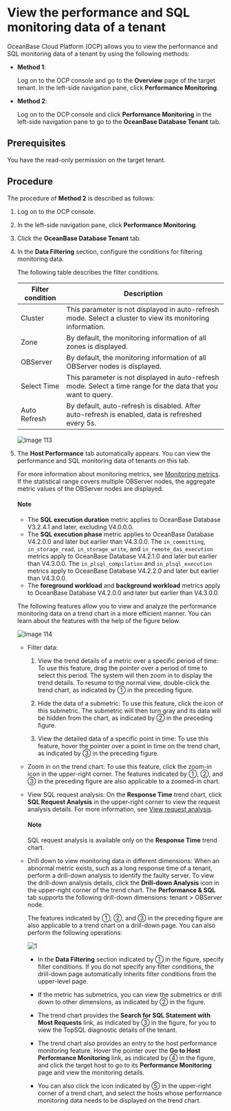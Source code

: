 # View the performance and SQL monitoring data of a tenant

OceanBase Cloud Platform (OCP) allows you to view the performance and SQL monitoring data of a tenant by using the following methods:

* **Method 1**:

   Log on to the OCP console and go to the **Overview** page of the target tenant. In the left-side navigation pane, click **Performance Monitoring**.

* **Method 2**:

   Log on to the OCP console and click **Performance Monitoring** in the left-side navigation pane to go to the **OceanBase Database Tenant** tab.

## Prerequisites

You have the read-only permission on the target tenant.

## Procedure

The procedure of **Method 2** is described as follows:

1. Log on to the OCP console.

2. In the left-side navigation pane, click **Performance Monitoring**.

3. Click the **OceanBase Database Tenant** tab.

4. In the **Data Filtering** section, configure the conditions for filtering monitoring data.

   The following table describes the filter conditions.

   | Filter condition | Description |
   |---------------|---------|
   | Cluster | This parameter is not displayed in auto-refresh mode. Select a cluster to view its monitoring information.  |
   | Zone | By default, the monitoring information of all zones is displayed.  |
   | OBServer | By default, the monitoring information of all OBServer nodes is displayed.  |
   | Select Time | This parameter is not displayed in auto-refresh mode.  Select a time range for the data that you want to query.  |
   | Auto Refresh | By default, auto-refresh is disabled. After auto-refresh is enabled, data is refreshed every 5s.  |

   ![Image 113](https://obbusiness-private.oss-cn-shanghai.aliyuncs.com/doc/img/ocp/420/%E7%A7%9F%E6%88%B7%E7%9B%91%E6%8E%A7-1.png)

5. The **Host Performance** tab automatically appears. You can view the performance and SQL monitoring data of tenants on this tab.

   For more information about monitoring metrics, see [Monitoring metrics](../../1900.reference-guide/300.monitoring-indicator-reference/100.overview-of-metrics.md). If the statistical range covers multiple OBServer nodes, the aggregate metric values of the OBServer nodes are displayed.

      <main id="notice" type='notice'>
      <h4>Note</h4>
      <p>
      <ul>
      <li>The <b>SQL execution duration</b> metric applies to OceanBase Database V3.2.4.1 and later, excluding V4.0.0.0. </li>
      <li>The <b>SQL execution phase</b> metric applies to OceanBase Database V4.2.0.0 and later but earlier than V4.3.0.0. The <code>in_committing</code>, <code>in_storage_read</code>, <code>in_storage_write</code>, and <code>in_remote_das_execution</code> metrics apply to OceanBase Database V4.2.1.0 and later but earlier than V4.3.0.0. The <code>in_plsql_compilation</code> and <code>in_plsql_execution</code> metrics apply to OceanBase Database V4.2.2.0 and later but earlier than V4.3.0.0. </li>
      <li>The <b>foreground workload</b> and <b>background workload</b> metrics apply to OceanBase Database V4.2.0.0 and later but earlier than V4.3.0.0. </li>
      </ul></p>
      </main>

   The following features allow you to view and analyze the performance monitoring data on a trend chart in a more efficient manner. You can learn about the features with the help of the figure below.

   ![Image 114](https://obbusiness-private.oss-cn-shanghai.aliyuncs.com/doc/img/ocp/420/%E7%A7%9F%E6%88%B7sql%E7%9B%91%E6%8E%A7-1.png)

   * Filter data:

      1. View the trend details of a metric over a specific period of time: To use this feature, drag the pointer over a period of time to select this period. The system will then zoom in to display the trend details. To resume to the normal view, double-click the trend chart, as indicated by ① in the preceding figure.

      2. Hide the data of a submetric: To use this feature, click the icon of this submetric. The submetric will then turn gray and its data will be hidden from the chart, as indicated by ② in the preceding figure.

      3. View the detailed data of a specific point in time: To use this feature, hover the pointer over a point in time on the trend chart, as indicated by ③ in the preceding figure.

   * Zoom in on the trend chart: To use this feature, click the zoom-in icon in the upper-right corner. The features indicated by ①, ②, and ③ in the preceding figure are also applicable to a zoomed-in chart.

   * View SQL request analysis: On the **Response Time** trend chart, click **SQL Request Analysis** in the upper-right corner to view the request analysis details. For more information, see [View request analysis](../../1000.diagnosis-and-tuning-fuctions/100.manage-sql-diagnosis/1300.view-request-analysis.md).

      <main id="notice" type='explain'>
        <h4>Note</h4>
        <p>SQL request analysis is available only on the <strong>Response Time</strong> trend chart. </p>
        </main>

   * Drill down to view monitoring data in different dimensions: When an abnormal metric exists, such as a long response time of a tenant, perform a drill-down analysis to identify the faulty server. To view the drill-down analysis details, click the **Drill-down Analysis** icon in the upper-right corner of the trend chart. The **Performance & SQL** tab supports the following drill-down dimensions: tenant > OBServer node.

      The features indicated by ①, ②, and ③ in the preceding figure are also applicable to a trend chart on a drill-down page. You can also perform the following operations:

      ![1](https://obbusiness-private.oss-cn-shanghai.aliyuncs.com/doc/img/ocp/420/sql%E4%B8%8B%E9%92%BB%E7%9B%91%E6%8E%A7-1.png)

      * In the **Data Filtering** section indicated by ① in the figure, specify filter conditions. If you do not specify any filter conditions, the drill-down page automatically inherits filter conditions from the upper-level page.

      * If the metric has submetrics, you can view the submetrics or drill down to other dimensions, as indicated by ② in the figure.

      * The trend chart provides the **Search for SQL Statement with Most Requests** link, as indicated by ③ in the figure, for you to view the TopSQL diagnostic details of the tenant.

      * The trend chart also provides an entry to the host performance monitoring feature. Hover the pointer over the **Go to Host Performance Monitoring** link, as indicated by ④ in the figure, and click the target host to go to its **Performance Monitoring** page and view the monitoring details.

      * You can also click the icon indicated by ⑤ in the upper-right corner of a trend chart, and select the hosts whose performance monitoring data needs to be displayed on the trend chart.
